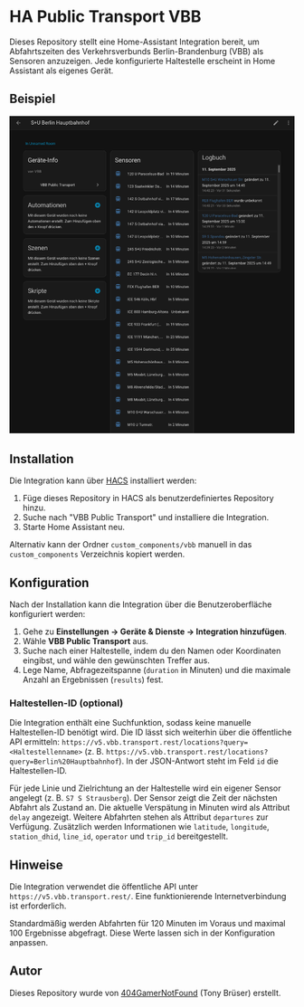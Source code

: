 # HA Public Transport VBB

Dieses Repository stellt eine Home-Assistant Integration bereit, um Abfahrtszeiten des Verkehrsverbunds Berlin-Brandenburg (VBB) als Sensoren anzuzeigen. Jede konfigurierte Haltestelle erscheint in Home Assistant als eigenes Gerät.

## Beispiel

![Beispielbild Berlin Hauptbahnhof](images/Hauptbahnhof.png)

## Installation

Die Integration kann über [HACS](https://hacs.xyz/) installiert werden:

1. Füge dieses Repository in HACS als benutzerdefiniertes Repository hinzu.
2. Suche nach "VBB Public Transport" und installiere die Integration.
3. Starte Home Assistant neu.

Alternativ kann der Ordner `custom_components/vbb` manuell in das `custom_components` Verzeichnis kopiert werden.

## Konfiguration

Nach der Installation kann die Integration über die Benutzeroberfläche konfiguriert werden:

1. Gehe zu **Einstellungen → Geräte & Dienste → Integration hinzufügen**.
2. Wähle **VBB Public Transport** aus.
3. Suche nach einer Haltestelle, indem du den Namen oder Koordinaten eingibst, und wähle den gewünschten Treffer aus.
4. Lege Name, Abfragezeitspanne (`duration` in Minuten) und die maximale Anzahl an Ergebnissen (`results`) fest.

### Haltestellen-ID (optional)

Die Integration enthält eine Suchfunktion, sodass keine manuelle Haltestellen-ID benötigt wird. Die ID lässt sich weiterhin über die öffentliche API ermitteln: `https://v5.vbb.transport.rest/locations?query=<Haltestellenname>` (z. B. `https://v5.vbb.transport.rest/locations?query=Berlin%20Hauptbahnhof`). In der JSON-Antwort steht im Feld `id` die Haltestellen-ID.

Für jede Linie und Zielrichtung an der Haltestelle wird ein eigener Sensor angelegt (z. B. `S7 S Strausberg`). Der Sensor zeigt die Zeit der nächsten Abfahrt als Zustand an. Die aktuelle Verspätung in Minuten wird als Attribut `delay` angezeigt. Weitere Abfahrten stehen als Attribut `departures` zur Verfügung. Zusätzlich werden Informationen wie `latitude`, `longitude`, `station_dhid`, `line_id`, `operator` und `trip_id` bereitgestellt.

## Hinweise

Die Integration verwendet die öffentliche API unter `https://v5.vbb.transport.rest/`. Eine funktionierende Internetverbindung ist erforderlich.

Standardmäßig werden Abfahrten für 120 Minuten im Voraus und maximal 100 Ergebnisse abgefragt. Diese Werte lassen sich in der Konfiguration anpassen.

## Autor

Dieses Repository wurde von [404GamerNotFound](https://github.com/404GamerNotFound) (Tony Brüser) erstellt.

